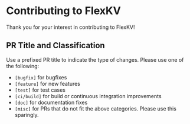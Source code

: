 # Contributing to FlexKV

Thank you for your interest in contributing to FlexKV!

## PR Title and Classification
Use a prefixed PR title to indicate the type of changes. Please use one of the following:

- `[bugfix]` for bugfixes  
- `[feature]` for new features  
- `[test]` for test cases  
- `[ci/build]` for build or continuous integration improvements  
- `[doc]` for documentation fixes  
- `[misc]` for PRs that do not fit the above categories. Please use this sparingly.